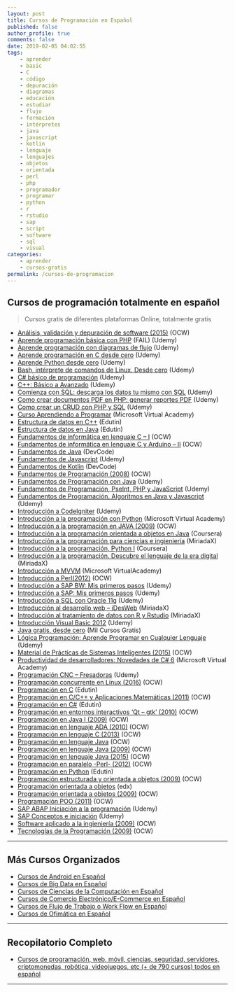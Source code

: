 ```yaml
---
layout: post
title: Cursos de Programación en Español
published: false
author_profile: true
comments: false
date: 2019-02-05 04:02:55
tags:
    - aprender
    - basic
    - C
    - código
    - depuración
    - diagramas
    - educación
    - estudiar
    - flujo
    - formación
    - intérpretes
    - java
    - javascript
    - kotlin
    - lenguaje
    - lenguajes
    - objetos
    - orientada
    - perl
    - php
    - programador
    - programar
    - python
    - r
    - rstudio
    - sap
    - script
    - software
    - sql
    - visual
categories:
    - aprender
    - cursos-gratis
permalink: /cursos-de-programacion
---
```

## Cursos de programación totalmente en español

> Cursos gratis de diferentes plataformas Online, totalmente gratis

  * [Análisis, validación y depuración de software (2015)]() (OCW)
  * [Aprende programación básica con PHP][1] (FAIL) (Udemy)
  * [Aprende programación con diagramas de flujo][2] (Udemy)
  * [Aprende programación en C desde cero][3] (Udemy)
  * [Aprende Python desde cero][4] (Udemy)
  * [Bash, intérprete de comandos de Linux. Desde cero][5] (Udemy)
  * [C# básico de programación][6] (Udemy)
  * [C++: Básico a Avanzado][7] (Udemy)
  * [Comienza con SQL: descarga los datos tu mismo con SQL][8] (Udemy)
  * [Como crear documentos PDF en PHP: generar reportes PDF][9] (Udemy)
  * [Como crear un CRUD con PHP y SQL][10] (Udemy)
  * [Curso Aprendiendo a Programar][11] (Microsoft Virtual Academy)
  * [Estructura de datos en C++][12] (Edutin)
  * [Estructura de datos en Java][13] (Edutin)
  * [Fundamentos de informática en lenguaje C &#8211; I][14] (OCW)
  * [Fundamentos de informática en lenguaje C y Arduino &#8211; II][15] (OCW)
  * [Fundamentos de Java][16] (DevCode)
  * [Fundamentos de Javascript][17] (Udemy)
  * [Fundamentos de Kotlin][18] (DevCode)
  * [Fundamentos de Programación (2008)][19] (OCW)
  * [Fundamentos de Programación con Java][20] (Udemy)
  * [Fundamentos de Programación, PseInt, PHP y JavaScript][21] (Udemy)
  * [Fundamentos de Programación. Algoritmos en Java y Javascript][22] (Udemy)
  * [Introducción a CodeIgniter][23] (Udemy)
  * [Introducción a la programación con Python][24] (Microsoft Virtual Academy)
  * [Introducción a la programación en JAVA (2009)][25] (OCW)
  * [Introducción a la programación orientada a objetos en Java][26] (Coursera)
  * [Introducción a la programación para ciencias e ingieniería][27] (MiriadaX)
  * [Introducción a la programación, Python I][28] (Coursera)
  * [Introducción a la programación. Descubre el lenguaje de la era digital][29] (MiriadaX)
  * [Introducción a MVVM][30] (Microsoft VirtualAcademy)
  * [Introducción a Perl(2012)][31] (OCW)
  * [Introducción a SAP BW: Mis primeros pasos][32] (Udemy)
  * [Introducción a SAP: Mis primeros pasos][33] (Udemy)
  * [Introducción a SQL con Oracle 11g][34] (Udemy)
  * [Introducción al desarrollo web &#8211; iDesWeb][35] (MiriadaX)
  * [Introducción al tratamiento de datos con R y Rstudio][36] (MiriadaX)
  * [Introducción Visual Basic 2012][37] (Udemy)
  * [Java gratis, desde cero][38] (Mil Cursos Gratis)
  * [Lógica Programación: Aprende Programar en Cualquier Lenguaje][39] (Udemy)
  * [Material de Prácticas de Sistemas Inteligentes (2015)][40] (OCW)
  * [Productividad de desarrolladores: Novedades de C# 6][41] (Microsoft Virtual Academy)
  * [Programación CNC &#8211; Fresadoras][42] (Udemy)
  * [Programación concurrente en Linux (2016)][43] (OCW)
  * [Programación en C][44] (Edutin)
  * [Programación en C/C++ y Aplicaciones Matemáticas (2011)][45] (OCW)
  * [Programación en C#][46] (Edutin)
  * [Programación en entornos interactivos &#8216;Qt &#8211; gtk&#8217; (2010)][47] (OCW)
  * [Programación en Java I (2009)][48] (OCW)
  * [Programación en lenguaje ADA (2010)][49] (OCW)
  * [Programación en lenguaje C (2013)][50] (OCW)
  * [Programación en lenguaje Java][51] (OCW)
  * [Programación en lenguaje Java (2009)][52] (OCW)
  * [Programación en lenguaje Java (2015)][53] (OCW)
  * [Programación en paralelo -Perl- (2012)][54] (OCW)
  * [Programación en Python][55] (Edutin)
  * [Programación estructurada y orientada a objetos (2009)][56] (OCW)
  * [Programación orientada a objetos][57] (edx)
  * [Programación orientada a objetos (2009)][58] (OCW)
  * [Programación POO (2011)][59] (OCW)
  * [SAP ABAP Iniciación a la programación][60] (Udemy)
  * [SAP Conceptos e iniciación][61] (Udemy)
  * [Software aplicado a la ingieniería (2009)][62] (OCW)
  * [Tecnologías de la Programación (2009)][63] (OCW)

* * *

## Más Cursos Organizados

  * [Cursos de Android en Español][64]
  * [Cursos de Big Data en Español][65]
  * [Cursos de Ciencias de la Computación en Español][66]
  * [Cursos de Comercio Electrónico/E-Commerce en Español][67]
  * [Cursos de Flujo de Trabajo o Work Flow en Español][68]
  * [Cursos de Ofimática en Español][69]

* * *

## Recopilatorio Completo

  * [Cursos de programación, web, móvil, ciencias, seguridad, servidores, criptomonedas, robótica, videojuegos, etc (+ de 790 cursos) todos en español][70]

* * *

 [1]: https://www.udemy.com/aprende-programacion-basica-con-php
 [2]: https://www.udemy.com/programacion-desde-cero-con-diagramas-de-flujo
 [3]: https://www.udemy.com/fundamentos-de-programacion-en-c-basico-avanzado
 [4]: https://www.udemy.com/aprende-python-desde-cero-b
 [5]: https://www.udemy.com/shell-interprete-de-comandos-de-linux-aprende-desde-cero
 [6]: https://www.udemy.com/-programacion
 [7]: https://www.udemy.com/curso-de-cpp-basico-a-avanzado
 [8]: https://www.udemy.com/comienza-con-sql
 [9]: https://www.udemy.com/como-crear-documentos-pdf-en-php-generar-reportes-pdf
 [10]: https://www.udemy.com/como-crear-un-crud-con-php-y-sql-server
 [11]: https://mva.microsoft.com/es-es/training-courses/curso-aprendiendo-a-programar-8865
 [12]: https://edutin.com/curso-de-estructura-de-datos-en-c-++-3831
 [13]: https://edutin.com/curso-de-estructuras-de-datos-en-java-3828
 [14]: https://ocw.uca.es/course/view.php?id=31
 [15]: https://ocw.uca.es/course/view.php?id=74
 [16]: https://devcode.la/cursos/fundamentos-java
 [17]: https://www.udemy.com/fundamentos-de-javascript
 [18]: https://devcode.la/cursos/kotlin
 [19]: https://ocw.upm.es/ciencia-de-la-computacion-e-inteligencia-artificial/fundamentos-programacion
 [20]: https://www.udemy.com/fundamentos-de-programacion-con-java
 [21]: https://www.udemy.com/fundamentos-de-programacion-aprende-con-pseudocodigo-pseint
 [22]: https://www.udemy.com/fundamentos-de-programacion-algoritmos-en-java-y-javascript
 [23]: https://www.udemy.com/introduccion-codeigniter
 [24]: https://mva.microsoft.com/es-es/training-courses/introduccin-a-la-programacin-con-python-8360
 [25]: https://ocw.ehu.eus/pluginfile.php/5429/mod_resource/content/1/intro_java/Course_listing.html
 [26]: https://www.coursera.org/learn/introduccion-programacion-java
 [27]: https://miriadax.net/web/introduccion-programacion-ciencias-ingenieria-2edicion
 [28]: https://www.coursera.org/learn/aprendiendo-programar-python
 [29]: https://miriadax.net/web/introduccion-a-la-programacion-descubre-el-lenguaje-de-la-era-digital-5-edicion-
 [30]: https://mva.microsoft.com/es-es/training-courses/introduccin-a-mvvm-11727
 [31]: https://campusvirtual.ull.es/ocw/course/view.php?id=43
 [32]: https://www.udemy.com/introduccion-a-sap-bw
 [33]: https://www.udemy.com/curso-de-introduccion-a-sap
 [34]: https://www.udemy.com/introduccion-a-sql-con-oracle-11g
 [35]: https://miriadax.net/web/introduccion_desarrollo_web
 [36]: https://miriadax.net/web/aprende-r-rstudio
 [37]: https://www.udemy.com/introduccion-visual-basic-2012
 [38]: https://www.milcursosgratis.com/curso-de-java-gratis/
 [39]: https://www.udemy.com/logica-programacion-aprende-programar-en-cualquier-lenguaje
 [40]: https://ocw.um.es/ingenierias/material-de-practicas-de-sistemas-inteligentes
 [41]: https://mva.microsoft.com/es-es/training-courses/productividad-de-desarrolladores-novedades-de-c-6-8733
 [42]: https://www.udemy.com/programacioncnc
 [43]: https://ocw.ehu.eus/course/view.php?id=399
 [44]: https://edutin.com/curso-de-programacion-en-c-completo-3511
 [45]: https://ocw.um.es/ciencias/programacion-en-c-c-y-aplicaciones-matematicas
 [46]: https://edutin.com/curso-de-Windows-Server-2008-R2-1989
 [47]: https://ocw.ua.es/es/ingenieria-y-arquitectura/programacion-en-entornos-interactivos-2010.html
 [48]: https://ocw.upm.es/lenguajes-y-sistemas-informaticos/programacion-en-java-i
 [49]: https://ocw.unican.es/course/view.php?id=185
 [50]: https://ocw.uc3m.es/ingenieria-informatica/programacion-en-lenguaje-c-2013
 [51]: https://ocw.uc3m.es/historico/programacion-java
 [52]: https://ocw.unican.es/course/view.php?id=217
 [53]: https://ocw.unican.es/course/view.php?id=26
 [54]: https://campusvirtual.ull.es/ocw/course/view.php?id=44
 [55]: https://edutin.com/curso-de-programacion-en-python-basico-3772
 [56]: https://ocw.ehu.eus/pluginfile.php/8584/mod_resource/content/1/program_estruc/Course_listing.html
 [57]: https://www.edx.org/es/course/programacion-orientada-objetos-mexicox-upevipn02x
 [58]: https://ocw.ua.es/es/ingenieria-y-arquitectura/programacion-orientada-a-objetos-2009.html
 [59]: https://ocw.ua.es/es/ingenieria-y-arquitectura/programacion-3-2011.html
 [60]: https://www.udemy.com/sap-abap-iniciacion-a-la-programacion
 [61]: https://www.udemy.com/sap-conceptos-e-iniciacion
 [62]: https://ocw.ehu.eus/pluginfile.php/9339/mod_resource/content/1/software_mate/guia-docente/index.html
 [63]: https://ocw.um.es/ingenierias/tecnologia-de-la-programacion
 [64]: https://mundoframework.com/cursos-android/
 [65]: https://mundoframework.com/cursos-big-data/
 [66]: https://mundoframework.com/cursos-ciencias-computacion/
 [67]: https://mundoframework.com/cursos-de-comercio-electronico/
 [68]: https://mundoframework.com/cursos-de-flujo-de-trabajo-o-work-flow/
 [69]: https://mundoframework.com/cursos-de-ofimatica/
 [70]: https://mundoframework.com/cursos-de-programacion-web-movil-ciencias-seguridad-servidores-criptomonedas/